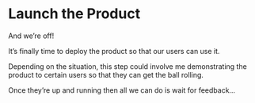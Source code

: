 # Launch the Product

And we’re off!

It’s finally time to deploy the product so that our users can use it.

Depending on the situation, this step could involve me demonstrating the product to certain users so that they can get the ball rolling.

Once they’re up and running then all we can do is wait for feedback…

